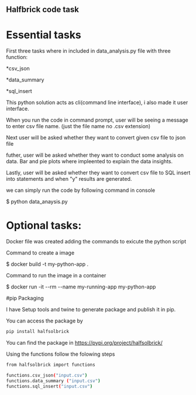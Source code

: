 ## Halfbrick code task

# Essential tasks

First three tasks where in included in data_analysis.py file with three function:

*csv_json

*data_summary 

*sql_insert

This python solution acts as cli(command line interface), i also made it user interface.

When you run the code in command prompt, user will be seeing a message to enter csv file name. (just the file name no .csv extension)

Next user will be asked whether they want to convert given csv file to json file

futher, user will be asked whether they want to conduct some analysis on data. Bar and pie plots where impleented to explain the data insights.

Lastly, user will be asked whether they want to convert csv file to SQL insert into statements and when "y" results are generated.

we can simply run the code by following command in console

$ python data_anaysis.py

# Optional tasks:

Docker file was created adding the commands to exicute the python script

Command to create a image 

$ docker build -t my-python-app .

Command to run the image in a container

$ docker run -it --rm --name my-running-app my-python-app

#pip Packaging 

I have Setup tools and twine to generate package and publish it in pip.

You can access the package by 

```bash
pip install halfsolbrick
```
You can find the package in https://pypi.org/project/halfsolbrick/

Using the functions follow the folowing steps

```bash
from halfsolbrick import functions
```

```bash
functions.csv_json("input.csv") 
functions.data_summary ("input.csv") 
functions.sql_insert("input.csv") 
```




